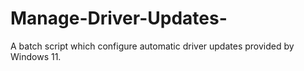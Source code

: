 # Manage-Driver-Updates-
A batch script which configure automatic driver updates provided by Windows 11.   
